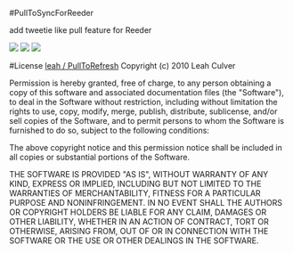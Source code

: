 #PullToSyncForReeder

add tweetie like pull feature for Reeder

![](http://dl.dropbox.com/u/149268/Pull.png)
![](http://dl.dropbox.com/u/149268/Release.png)
![](http://dl.dropbox.com/u/149268/Sync.png)

#License  [leah / PullToRefresh](https://github.com/leah/PullToRefresh)
Copyright (c) 2010 Leah Culver

Permission is hereby granted, free of charge, to any person obtaining
a copy of this software and associated documentation files (the
"Software"), to deal in the Software without restriction, including
without limitation the rights to use, copy, modify, merge, publish,
distribute, sublicense, and/or sell copies of the Software, and to
permit persons to whom the Software is furnished to do so, subject to
the following conditions:

The above copyright notice and this permission notice shall be
included in all copies or substantial portions of the Software.

THE SOFTWARE IS PROVIDED "AS IS", WITHOUT WARRANTY OF ANY KIND,
EXPRESS OR IMPLIED, INCLUDING BUT NOT LIMITED TO THE WARRANTIES OF
MERCHANTABILITY, FITNESS FOR A PARTICULAR PURPOSE AND
NONINFRINGEMENT. IN NO EVENT SHALL THE AUTHORS OR COPYRIGHT HOLDERS BE
LIABLE FOR ANY CLAIM, DAMAGES OR OTHER LIABILITY, WHETHER IN AN ACTION
OF CONTRACT, TORT OR OTHERWISE, ARISING FROM, OUT OF OR IN CONNECTION
WITH THE SOFTWARE OR THE USE OR OTHER DEALINGS IN THE SOFTWARE.
